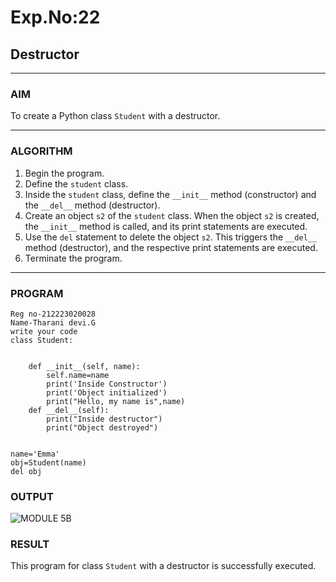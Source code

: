 # Exp.No:22  
## Destructor

---

### AIM  
To create a Python class `Student` with a destructor.

---

### ALGORITHM

1. Begin the program.  
2. Define the `student` class.  
3. Inside the `student` class, define the `__init__` method (constructor) and the `__del__` method (destructor).  
4. Create an object `s2` of the `student` class. When the object `s2` is created, the `__init__` method is called, and its print statements are executed.  
5. Use the `del` statement to delete the object `s2`. This triggers the `__del__` method (destructor), and the respective print statements are executed.  
6. Terminate the program.

---

### PROGRAM
```
Reg no-212223020028
Name-Tharani devi.G
write your code
class Student:

   
    def __init__(self, name):
        self.name=name
        print('Inside Constructor')
        print('Object initialized')
        print("Hello, my name is",name)
    def __del__(self):
        print("Inside destructor")
        print("Object destroyed")

   
name='Emma'
obj=Student(name)
del obj
```

### OUTPUT


![MODULE 5B](https://github.com/user-attachments/assets/3168f836-2e99-443b-8bd3-fc071f4a6b9d)


### RESULT
This program for  class `Student` with a destructor is successfully executed.
